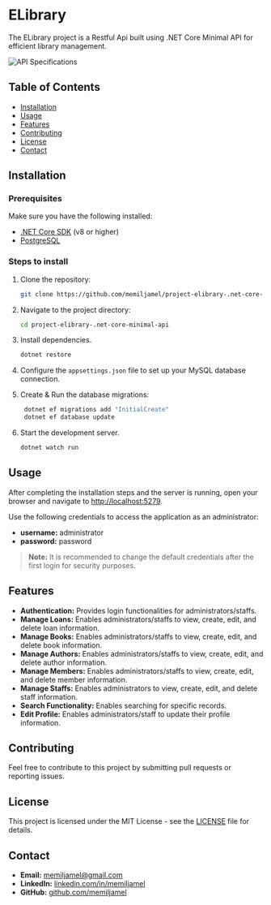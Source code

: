 ﻿# ELibrary

The ELibrary project is a Restful Api built using .NET Core Minimal API for efficient library management.

![API Specifications](https://drive.usercontent.google.com/download?id=1DWEnetPOtVF-Ehh861F5jgGcnzaB8-vu)

## Table of Contents

- [Installation](#installation)
- [Usage](#usage)
- [Features](#features)
- [Contributing](#contributing)
- [License](#license)
- [Contact](#contact)

## Installation

### Prerequisites

Make sure you have the following installed:

- [.NET Core SDK](https://dotnet.microsoft.com/en-us/download) (v8 or higher)
- [PostgreSQL](https://www.postgresql.org)

### Steps to install

1. Clone the repository:
   ```bash
   git clone https://github.com/memiljamel/project-elibrary-.net-core-minimal-api.git
   ```

2. Navigate to the project directory:
   ```bash
   cd project-elibrary-.net-core-minimal-api
   ```

3. Install dependencies.
   ```bash
   dotnet restore
   ```

4. Configure the `appsettings.json` file to set up your MySQL database connection.

5. Create & Run the database migrations:
   ```bash
    dotnet ef migrations add "InitialCreate"
    dotnet ef database update
   ```

6. Start the development server.
   ```bash
   dotnet watch run
   ```

## Usage

After completing the installation steps and the server is running, open your browser and navigate
to [http://localhost:5279](http://localhost:5279).

Use the following credentials to access the application as an administrator:
- **username:** administrator
- **password:** password

> **Note:** It is recommended to change the default credentials after the first login for security purposes.

## Features

- **Authentication:** Provides login functionalities for administrators/staffs.
- **Manage Loans:** Enables administrators/staffs to view, create, edit, and delete loan information.
- **Manage Books:** Enables administrators/staffs to view, create, edit, and delete book information.
- **Manage Authors:** Enables administrators/staffs to view, create, edit, and delete author information.
- **Manage Members:** Enables administrators/staffs to view, create, edit, and delete member information.
- **Manage Staffs:** Enables administrators to view, create, edit, and delete staff information.
- **Search Functionality:** Enables searching for specific records.
- **Edit Profile:** Enables administrators/staff to update their profile information.

## Contributing

Feel free to contribute to this project by submitting pull requests or reporting issues.

## License

This project is licensed under the MIT License - see the [LICENSE](LICENSE.md) file for details.

## Contact

- **Email:** [memiljamel@gmail.com](mailto:memiljamel@gmail.com)
- **LinkedIn:** [linkedin.com/in/memiljamel](https://linkedin.com/in/memiljamel)
- **GitHub:** [github.com/memiljamel](https://github.com/memiljamel)
